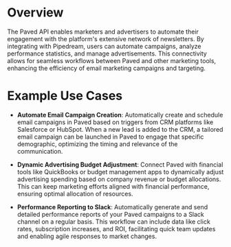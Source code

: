 # Overview

The Paved API enables marketers and advertisers to automate their engagement with the platform's extensive network of newsletters. By integrating with Pipedream, users can automate campaigns, analyze performance statistics, and manage advertisements. This connectivity allows for seamless workflows between Paved and other marketing tools, enhancing the efficiency of email marketing campaigns and targeting.

# Example Use Cases

- **Automate Email Campaign Creation**: Automatically create and schedule email campaigns in Paved based on triggers from CRM platforms like Salesforce or HubSpot. When a new lead is added to the CRM, a tailored email campaign can be launched in Paved to engage that specific demographic, optimizing the timing and relevance of the communication.

- **Dynamic Advertising Budget Adjustment**: Connect Paved with financial tools like QuickBooks or budget management apps to dynamically adjust advertising spending based on company revenue or budget allocations. This can keep marketing efforts aligned with financial performance, ensuring optimal allocation of resources.

- **Performance Reporting to Slack**: Automatically generate and send detailed performance reports of your Paved campaigns to a Slack channel on a regular basis. This workflow can include data like click rates, subscription increases, and ROI, facilitating quick team updates and enabling agile responses to market changes.
